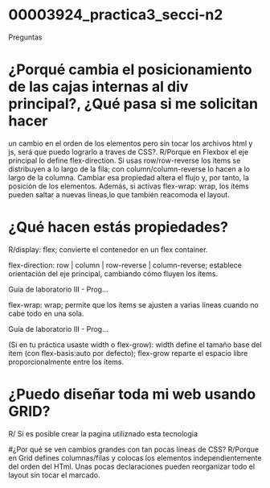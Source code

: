 # 00003924_practica3_secci-n2
Preguntas 
# ¿Porqué cambia el posicionamiento de las cajas internas al div principal?, ¿Qué pasa si me solicitan hacer 
un cambio en el orden de los elementos pero sin tocar los archivos html y js, será que puedo lograrlo a traves de 
CSS?. 
R/Porque en Flexbox el eje principal lo define flex-direction. Si usas row/row-reverse los ítems se distribuyen a lo largo de la fila; con column/column-reverse lo hacen a lo largo de la columna. Cambiar esa propiedad altera el flujo y, por tanto, la posición de los elementos. Además, si activas flex-wrap: wrap, los ítems pueden saltar a nuevas líneas,lo que también reacomoda el layout. 

#  ¿Qué hacen estás propiedades?
R/display: flex; convierte el contenedor en un flex container.

flex-direction: row | column | row-reverse | column-reverse; establece orientación del eje principal, cambiando cómo fluyen los ítems. 

Guía de laboratorio III - Prog…

flex-wrap: wrap; permite que los ítems se ajusten a varias líneas cuando no cabe todo en una sola. 

Guía de laboratorio III - Prog…

(Si en tu práctica usaste width o flex-grow): width define el tamaño base del ítem (con flex-basis:auto por defecto); flex-grow reparte el espacio libre proporcionalmente entre los ítems.

# ¿Puedo diseñar toda mi web usando GRID?
R/ Si es posible crear la pagina utiliznado esta tecnologia 

#¿Por qué se ven cambios grandes con tan pocas líneas de CSS?
R/Porque en Grid defines columnas/filas y colocas los elementos independientemente del orden del HTml. Unas pocas declaraciones pueden reorganizar todo el layout sin tocar el marcado.
